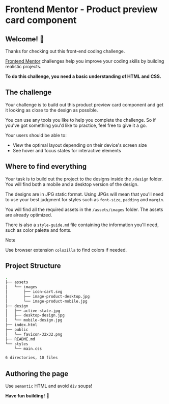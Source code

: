 # Frontend Mentor - Product preview card component

## Welcome! 👋

Thanks for checking out this front-end coding challenge.

[Frontend Mentor](https://www.frontendmentor.io) challenges help you improve your coding skills by building realistic projects.

**To do this challenge, you need a basic understanding of HTML and CSS.**

## The challenge

Your challenge is to build out this product preview card component and get it looking as close to the design as possible.

You can use any tools you like to help you complete the challenge. So if you've got something you'd like to practice, feel free to give it a go.

Your users should be able to:

- View the optimal layout depending on their device's screen size
- See hover and focus states for interactive elements

## Where to find everything

Your task is to build out the project to the designs inside the `/design` folder. You will find both a mobile and a desktop version of the design.

The designs are in JPG static format. Using JPGs will mean that you'll need to use your best judgment for styles such as `font-size`, `padding` and `margin`.

You will find all the required assets in the `/assets/images` folder. The assets are already optimized.

There is also a `style-guide.md` file containing the information you'll need, such as color palette and fonts.

> [!NOTE]
> Use browser extension `colozilla` to find colors if needed.

## Project Structure

```bash
.
├── assets
│   └── images
│       ├── icon-cart.svg
│       ├── image-product-desktop.jpg
│       └── image-product-mobile.jpg
├── design
│   ├── active-state.jpg
│   ├── desktop-design.jpg
│   └── mobile-design.jpg
├── index.html
├── public
│   └── favicon-32x32.png
├── README.md
└── styles
    └── main.css

6 directories, 10 files
```

## Authoring the page

Use `semantic` HTML and avoid `div` soups!

**Have fun building!** 🚀
